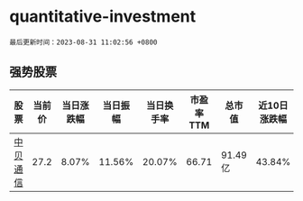 # quantitative-investment

`最后更新时间：2023-08-31 11:02:56 +0800`

## 强势股票

|股票|当前价|当日涨跌幅|当日振幅|当日换手率|市盈率TTM|总市值|近10日涨跌幅|
|----|----|----|----|----|----|----|----|
|[中贝通信](https://xueqiu.com/S/SH603220)|27.2|8.07%|11.56%|20.07%|66.71|91.49亿|43.84%|
